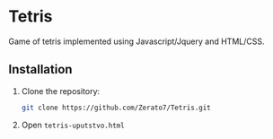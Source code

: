# Tetris

Game of tetris implemented using Javascript/Jquery and HTML/CSS.  

## Installation

1. Clone the repository:
   ```bash
   git clone https://github.com/Zerato7/Tetris.git
2. Open `tetris-uputstvo.html`
